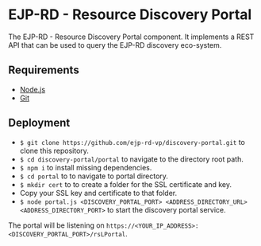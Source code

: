 # EJP-RD - Resource Discovery Portal

The EJP-RD - Resource Discovery Portal component. It implements a REST API that can be used to query the EJP-RD discovery eco-system.

## Requirements

- [Node.js](https://nodejs.org/ "https://nodejs.org/")
- [Git](https://git-scm.com/ "https://git-scm.com/")

## Deployment

- `$ git clone https://github.com/ejp-rd-vp/discovery-portal.git` to clone this repository.
- `$ cd discovery-portal/portal` to navigate to the directory root path.
- `$ npm i` to install missing dependencies.
- `$ cd portal` to to navigate to portal directory.
- `$ mkdir cert` to to create a folder for the SSL certificate and key.
- Copy your SSL key and certificate to that folder.
- `$ node portal.js <DISCOVERY_PORTAL_PORT> <ADDRESS_DIRECTORY_URL> <ADDRESS_DIRECTORY_PORT>` to start the discovery portal service.

The portal will be listening on `https://<YOUR_IP_ADDRESS>:<DISCOVERY_PORTAL_PORT>/rsLPortal`.
